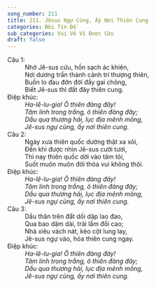```yaml
---
song_number: 211
title: 211. Jêsus Ngự Cùng, Ấy Nơi Thiên Cung
categories: Đời Tín Đồ
sub_categories: Vui Vẻ Vì Được Cứu
draft: false
---
```

<dl><dt>Câu 1:</dt><dd data-verse="1">Nhờ Jê-sus cứu, hồn sạch ác khiên, <br/>Nơi dương trần thành cảnh trí thượng thiên, <br/>Buồn lo đau đớn đời đầy gai chông, <br/>Biết Jê-sus thì đất đây thiên cung. </dd><dt>Điệp khúc:</dt><dd data-chorus="1"><em>Ha-lê-lu-gia! Ô thiên đàng đây! <br/>Tâm linh trong trắng, ô thiên đàng đây; <br/>Dầu qua thương hải, lục địa mênh mông, <br/>Jê-sus ngự cùng, ấy nơi thiên cung. </em></dd><dt>Câu 2:</dt><dd data-verse="2">Ngày xưa thiên quốc dường thật xa xôi, <br/>Đến khi được nhìn Jê-sus cười tươi, <br/>Thì nay thiên quốc dời vào tâm tôi, <br/>Suốt muôn muôn đời thỏa vui không thôi. </dd><dt>Điệp khúc:</dt><dd data-chorus="1"><em>Ha-lê-lu-gia! Ô thiên đàng đây! <br/>Tâm linh trong trắng, ô thiên đàng đây; <br/>Dầu qua thương hải, lục địa mênh mông, <br/>Jê-sus ngự cùng, ấy nơi thiên cung. </em></dd><dt>Câu 3:</dt><dd data-verse="3">Dầu thân trên đất dồi dập lao đao, <br/>Qua bao dặm dài, trải lắm đồi cao; <br/>Nhà xiêu vách nát, kèo cột lung lay, <br/>Jê-sus ngự vào, hóa thiên cung ngay. </dd><dt>Điệp khúc:</dt><dd data-chorus="1"><em>Ha-lê-lu-gia! Ô thiên đàng đây! <br/>Tâm linh trong trắng, ô thiên đàng đây; <br/>Dầu qua thương hải, lục địa mênh mông, <br/>Jê-sus ngự cùng, ấy nơi thiên cung. </em></dd></dl>